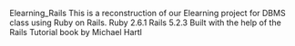 Elearning_Rails
This is a reconstruction of our Elearning project for DBMS class using Ruby on Rails.
Ruby 2.6.1
Rails 5.2.3
Built with the help of the Rails Tutorial book by Michael Hartl
